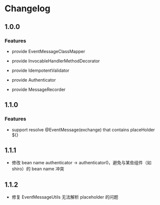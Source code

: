 # Changelog

## 1.0.0

### Features

- provide EventMessageClassMapper

- provide InvocableHandlerMethodDecorator

- provide IdempotentValidator

- provide Authenticator

- provide MessageRecorder

## 1.1.0

### Features 

- support resolve @EventMessage(exchange) that contains placeHolder ${}

## 1.1.1 

- 修改 bean name authenticator -> authenticator0，避免与某些组件（如 shiro）的 bean name 冲突

## 1.1.2

- 修复 EventMessageUtils 无法解析 placeholder 的问题

